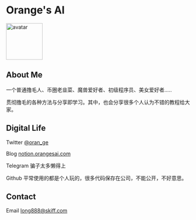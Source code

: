 
# Orange's AI
<img src="https://raw.githubusercontent.com/orange2ai/orange2ai/main/orange.png" alt="avatar" width="100" height="100">

## About Me

一个普通撸毛人、币圈老韭菜、魔兽爱好者、初级程序员、美女爱好者.....

贯彻撸毛的各种方法与分享即学习。其中，也会分享很多个人认为不错的教程给大家。

## Digital Life

Twitter [@oran_ge](https://twitter.com/zgbjmy2008 ) 

Blog [notion.orangesai.com](https://notion.orangesai.com)

Telegram 骗子太多懒得上

Github 平常使用的都是个人玩的，很多代码保存在公司，不能公开，不好意思。

## Contact

Email <a href="mailto:long888@skiff.com">long888@skiff.com</a>

